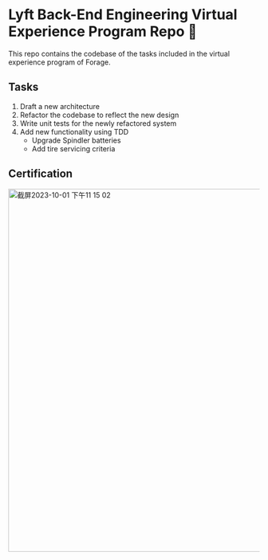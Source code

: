 # Lyft Back-End Engineering Virtual Experience Program Repo 🚗
This repo contains the codebase of the tasks included in the virtual experience program of Forage.

## Tasks
1. Draft a new architecture
2. Refactor the codebase to reflect the new design
3. Write unit tests for the newly refactored system
4. Add new functionality using TDD
   - Upgrade Spindler batteries
   - Add tire servicing criteria
  
## Certification
<img width="729" alt="截屏2023-10-01 下午11 15 02" src="https://github.com/tianna0/forage-lyft-starter-repo/assets/144874312/81bbbd42-f9cd-4602-a78b-1a13c5678f22">


